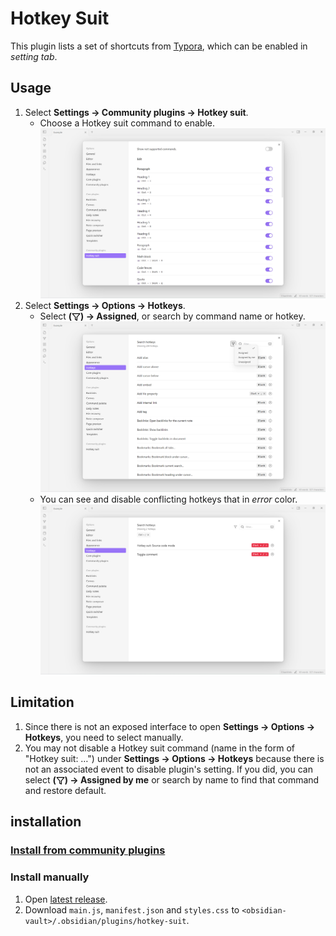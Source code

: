 <!--
 * @Author       sleepingraven
 * @Date         2025-01-25 14:27:45
 * @LastEditors  sleepingraven
 * @LastEditTime 2025-02-13 11:00:07
 * @FilePath     \hotkey-suit\README.md
 * @Description  这是默认设置,请设置`customMade`, 打开koroFileHeader查看配置 进行设置: https://github.com/OBKoro1/koro1FileHeader/wiki/%E9%85%8D%E7%BD%AE
-->
# Hotkey Suit

This plugin lists a set of shortcuts from [Typora](https://support.typora.io/Shortcut-Keys/), which can be enabled in *setting tab*.

## Usage

1. Select **Settings → Community plugins → Hotkey suit**.
   - Choose a Hotkey suit command to enable.
   ![Plugin setting](assets/plugin-setting.png)
2. Select **Settings → Options → Hotkeys**.
   - Select **(<img src="assets/filter.svg" alt="filter.svg" style="height: 1em; vertical-align: middle">) → Assigned**, or search by command name or hotkey.
   ![Hotkeys setting](assets/hotkeys-setting.png)
   - You can see and disable conflicting hotkeys that in *error* color.
   ![Conflicting hotkeys](assets/conflicting-hotkeys.png)

## Limitation

1. Since there is not an exposed interface to open **Settings → Options → Hotkeys**, you need to select manually.
2. You may not disable a Hotkey suit command (name in the form of "Hotkey suit: …") under **Settings → Options → Hotkeys** because there is not an associated event to disable plugin's setting.
    If you did, you can select **(<img src="assets/filter.svg" alt="filter.svg" style="height: 1em; vertical-align: middle">) → Assigned by me** or search by name to find that command and restore default.

## installation

### [Install from community plugins](https://help.obsidian.md/Extending+Obsidian/Community+plugins#Install+a+community+plugin)

### Install manually

1. Open [latest release](https://github.com/sleepingraven/obsidian-chat-clips/releases/latest).
2. Download `main.js`, `manifest.json` and `styles.css` to `<obsidian-vault>/.obsidian/plugins/hotkey-suit`.
